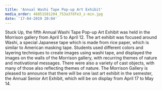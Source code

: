 ```yaml
---
title: 'Annual Washi Tape Pop-up Art Exhibit'
media_order: 46851581204_753a37dfe3_z-min.jpg
date: '17-04-2019 20:04'
---
```


Stuck Up, the fifth Annual Washi Tape Pop-up Art Exhibit was held in the Morrison gallery from April 5 to April 12. The art exhibit was focused around Washi, a special Japanese tape which is made from rice paper, which is similar to American masking tape. Students used different colors and layering techniques to create images using washi tape, and displayed the images on the walls of the Morrison gallery, with recurring themes of nature and motivational messages. There were also a variety of cast objects, with many of those also reflecting themes of nature. 
The Morrison Gallery is pleased to announce that there will be one last art exhibit in the semester, the Annual Senior Art Exhibit, which will be on display from April 17 to May 14.
